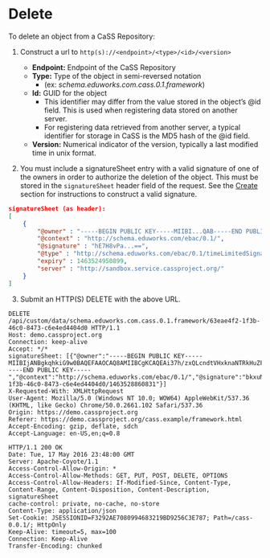 # Delete

To delete an object from a CaSS Repository:

1. Construct a url to ```http(s)://<endpoint>/<type>/<id>/<version>```
    * **Endpoint:** Endpoint of the CaSS Repository
    * **Type:** Type of the object in semi-reversed notation
        * (ex: *schema.eduworks.com.cass.0.1.framework*)
    * **Id:** GUID for the object
        * This identifier may differ from the value stored in the object’s @id field. This is used when registering data stored on another server.
        * For registering data retrieved from another server, a typical identifier for storage in CaSS is the MD5 hash of the @id field.
    * **Version:** Numerical indicator of the version, typically a last modified time in unix format.

2. You must include a signatureSheet entry with a valid signature of one of the owners in order to authorize the deletion of the object. This must be stored in the ```signatureSheet``` header field of the request. See the [Create](../create/) section for instructions to construct a valid signature.
```json
signatureSheet (as header):
[
    {
        "@owner" : "-----BEGIN PUBLIC KEY-----MIIBI...QAB-----END PUBLIC KEY-----",
        "@context" : "http://schema.eduworks.com/ebac/0.1/",
        "@signature" : "hE7H8vPa...==",
        "@type" : "http://schema.eduworks.com/ebac/0.1/timeLimitedSignature",
        "expiry" : 1463524950899,
        "server" : "http://sandbox.service.cassproject.org/"
    }
]
```

3. Submit an HTTP(S) DELETE with the above URL.
```http
DELETE /api/custom/data/schema.eduworks.com.cass.0.1.framework/63eae4f2-1f3b-46c0-8473-c6e4ed4404d0 HTTP/1.1
Host: demo.cassproject.org
Connection: keep-alive
Accept: */*
signatureSheet: [{"@owner":"-----BEGIN PUBLIC KEY-----MIIBIjANBgkqhkiG9w0BAQEFAAOCAQ8AMIIBCgKCAQEAi37h/zxQLcndtVHxknaNTRkHuZF+xCE3oQWfsSEjsBNag6J4bA3t6u6LT1Bu8nvNXXN5P7FN8c+/n7P1166MEQLHfgJ6v2Nkg/90ym/PTUhsF4e/D23qRiPrknjKlOSgASTYBmF2f75f6NEUDRmU4cxLtYCbq9Nts35ZYw1uszr/jRcyGWHoBW8F08fk6Oaj/IGURi3vv2G24pYmanp+MOVkjPDvyOJJGDFTWgIFwqCgNPw1y2foRdyoLeGlJlv0svr11vvRY28tg+TKI5GeQZhC/rFiX/nlCFr3rBL6Go7zm1X86GwSxfrqwRszKhSI7vvcuUMn3reoJ1f2N1fE7QIDAQAB-----END PUBLIC KEY-----","@context":"http://schema.eduworks.com/ebac/0.1/","@signature":"bkxuN4Tsu7pyYt8LduFehmgyAcJkHMwvpayKLKnbqBk1KU4naPgqEy1v+NfdVsMVTn1wz5Obn7XcegL8Mds8aNijz/fVGjZrGHu5Vp+VTJoXvAAA6SdeYI2RygegVBlwBemCT+NFqMM6kws6zHndrPvkOa5sIdwUtmoriWaO3p4pzNWRxl4x2ziO95Ko4u3MTQ/d87xMCJLE5LuXZiadRknhPgJSGmuK7WBzaxmOS+4YM9Ju9HF6ywIvMIYKQk8pzRw+Y/23KuPxAxhyk+8CCA1XvVlUkUJaIu8Al24nQVO77MgeHzB1S9p0JaxodhqJgYD/DNri3tJ3uNQntpHhMQ==","@type":"http://schema.eduworks.com/ebac/0.1/timeLimitedSignature","expiry":1463528926960,"server":"https://demo.cassproject.org/api/custom/data/schema.eduworks.com.cass.0.1.framework/63eae4f2-1f3b-46c0-8473-c6e4ed4404d0/1463528860831"}]
X-Requested-With: XMLHttpRequest
User-Agent: Mozilla/5.0 (Windows NT 10.0; WOW64) AppleWebKit/537.36 (KHTML, like Gecko) Chrome/50.0.2661.102 Safari/537.36
Origin: https://demo.cassproject.org
Referer: https://demo.cassproject.org/cass.example/framework.html
Accept-Encoding: gzip, deflate, sdch
Accept-Language: en-US,en;q=0.8

HTTP/1.1 200 OK
Date: Tue, 17 May 2016 23:48:00 GMT
Server: Apache-Coyote/1.1
Access-Control-Allow-Origin: *
Access-Control-Allow-Methods: GET, PUT, POST, DELETE, OPTIONS
Access-Control-Allow-Headers: If-Modified-Since, Content-Type, Content-Range, Content-Disposition, Content-Description, signatureSheet
cache-control: private, no-cache, no-store
Content-Type: application/json
Set-Cookie: JSESSIONID=F3292AE7080994683219BD9256C3E787; Path=/cass-0.0.1/; HttpOnly
Keep-Alive: timeout=5, max=100
Connection: Keep-Alive
Transfer-Encoding: chunked
```